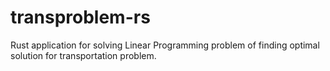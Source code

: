 # transproblem-rs
Rust application for solving Linear Programming problem of finding optimal solution for transportation problem.
